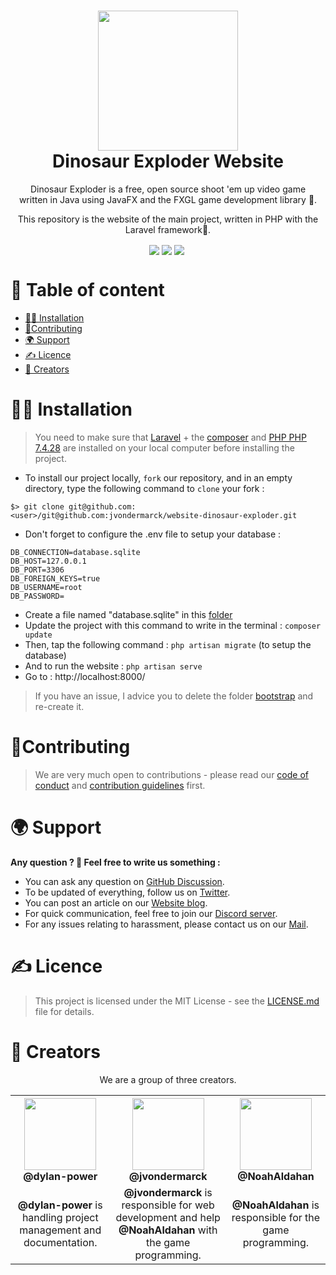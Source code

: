 <h1 align="center"><img src="https://cdn.pixabay.com/photo/2021/03/05/22/44/dinosaur-6072475_960_720.png" width="224px"/><br/>
  Dinosaur Exploder Website
</h1>
<p align="center">Dinosaur Exploder is a free, open source shoot 'em up video game <br> written in Java using JavaFX and the FXGL game development library 🦖.</p>
<p align="center">This repository is the website of the main project, written in PHP with the Laravel framework🦖.</p>

<div align="center">
  <img align="center" src="https://img.shields.io/discord/946130675034095667?label=DISCORD&style=for-the-badge">
  <img align="center" src="https://img.shields.io/github/contributors/dylan-power/dinosaur-exploder?style=for-the-badge">
  <img align="center" src="https://img.shields.io/github/license/dylan-power/dinosaur-exploder?style=for-the-badge">
 <img >
</div>

# 📃 Table of content

- [🧑‍💻 Installation](#-installation)
- [🙏Contributing](#contributing)
- [🌍 Support](#-support)
- [✍️ Licence](#️-licence)
- [👨 Creators](#-creators)

# 🧑‍💻 Installation

> You need to make sure that [Laravel](https://laravel.com/) + the [composer](https://getcomposer.org/download/) and [PHP PHP 7.4.28](https://www.php.net/) are installed on your local computer before installing the project.
- To install our project locally, `fork` our repository, and in an empty directory,
  type the following command to `clone` your fork :

```console
$> git clone git@github.com: <user>/git@github.com:jvondermarck/website-dinosaur-exploder.git
```

- Don't forget to configure the .env file to setup your database :
```
DB_CONNECTION=database.sqlite
DB_HOST=127.0.0.1
DB_PORT=3306
DB_FOREIGN_KEYS=true
DB_USERNAME=root
DB_PASSWORD=
```
- Create a file named "database.sqlite" in this [folder](https://github.com/jvondermarck/website-dinosaur-exploder/tree/main/database)
- Update the project with this command to write in the terminal : `composer update`
- Then, tap the following command : `php artisan migrate` (to setup the database)
- And to run the website : `php artisan serve`
- Go to : http://localhost:8000/

> If you have an issue, I advice you to delete the folder [bootstrap](https://github.com/jvondermarck/website-dinosaur-exploder/tree/main/bootstrap) and re-create it.

# 🙏Contributing

> We are very much open to contributions - please read our [code of conduct](https://github.com/jvondermarck/website-dinosaur-exploder/blob/main/CODE_OF_CONDUCT.md) and [contribution guidelines](https://github.com/jvondermarck/website-dinosaur-exploder/blob/main/CONTRIBUTING.md) first.

# 🌍 Support
 
**Any question ? 🦖 Feel free to write us something :** 
- You can ask any question on [GitHub Discussion](https://github.com/dylan-power/dinosaur-exploder/discussions).
- To be updated of everything, follow us on [Twitter](https://twitter.com/DinosaurExplod1).
- You can post an article on our [Website blog](https://dinosaur-exploder.freecluster.eu/forum).
- For quick communication, feel free to join our [Discord server](https://discord.com/invite/nkmCRnXbWm).
- For any issues relating to harassment, please contact us on our [Mail](dinosaurexploder.conduct@gmail.com).

# ✍️ Licence

> This project is licensed under the MIT License - see the [LICENSE.md](https://github.com/jvondermarck/website-dinosaur-exploder/blob/main/LICENSE) file for details.

# 👨 Creators

<p align="center"> We are a group of three creators.</p>

<table align="center">
  <tr>
    <th><img src="https://avatars.githubusercontent.com/u/69395248?v=4?size=115" width="115"><br><strong>@dylan-power</strong></th>
    <th><img  src="https://avatars.githubusercontent.com/u/62793491?v=4?size=115" width="115"><br><strong>@jvondermarck</strong></th>
    <th><img  src="https://avatars.githubusercontent.com/u/52742597?v=4?size=115" width="115"><br><strong>@NoahAldahan</strong></th>
  </tr>
  <tr align="center">
    <td><b>@dylan-power</b> is handling project management and documentation.</td>
    <td><b>@jvondermarck</b> is responsible for web development and help <b>@NoahAldahan</b> with the game programming.</td>
    <td><b>@NoahAldahan</b> is responsible for the game programming.</td>
  </tr>
</table>
